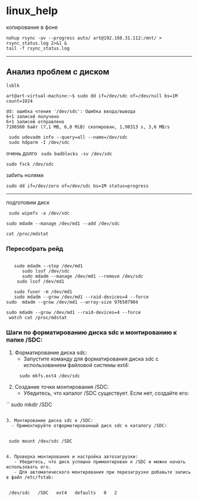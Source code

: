 # linux_help


копирование в фоне 
```
nohup rsync -av --progress auto/ art@192.168.31.112:/mnt/ > rsync_status.log 2>&1 &
tail -f rsync_status.log
```
-----------------------------------------------------------------------------------
## Анализ проблем с диском


```
lsblk

art@art-virtual-machine:~$ sudo dd if=/dev/sdc of=/dev/null bs=1M count=1024
```
```
dd: ошибка чтения '/dev/sdc': Ошибка ввода/вывода
6+1 записей получено
6+1 записей отправлено
7106560 байт (7,1 MB, 6,8 MiB) скопирован, 1,98313 s, 3,6 MB/s
```
```
 sudo udevadm info --query=all --name=/dev/sdc
 sudo hdparm -I /dev/sdc
```

очень долго
`` sudo badblocks -sv /dev/sdc``

``sudo fsck /dev/sdc``


забить нолями

```
sudo dd if=/dev/zero of=/dev/sdc bs=1M status=progress
```
-----------------------------------------------------------------------------------

подготовим диск
```
 sudo wipefs -a /dev/sdc
```
```
sudo mdadm --manage /dev/md1 --add /dev/sdc
```
```
cat /proc/mdstat

```


### Пересобрать рейд
```

   sudo mdadm --stop /dev/md1
      sudo lsof /dev/sdc
      sudo mdadm --manage /dev/md1 --remove /dev/sdc
    sudo lsof /dev/md1

   sudo fuser -m /dev/md1
   sudo mdadm --grow /dev/md1 --raid-devices=4 --force
sudo  mdadm --grow /dev/md1 --array-size 976507904

sudo mdadm --grow /dev/md1 --raid-devices=4 --force
 watch cat /proc/mdstat
```



### Шаги по форматированию диска sdc и монтированию к папке /SDC:

1. Форматирование диска sdc:
   - Запустите команду для форматирования диска sdc с использованием файловой системы ext4:
     
```
     sudo mkfs.ext4 /dev/sdc
 ```    

2. Создание точки монтирования /SDC:
   - Убедитесь, что каталог /SDC существует. Если нет, создайте его:
     
``
     sudo mkdir /SDC
 ```    

3. Монтирование диска sdc к /SDC:
   - Примонтируйте отформатированный диск sdc к каталогу /SDC:
     
```
     sudo mount /dev/sdc /SDC
```     

4. Проверка монтирования и настройка автозагрузки:
   - Убедитесь, что диск успешно примонтирован к /SDC и можно начать использовать его.
   - Для автоматического монтирования при перезагрузке добавьте запись в файл /etc/fstab:
     
```
     /dev/sdc   /SDC   ext4   defaults   0   2
```
     
